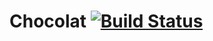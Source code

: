 Chocolat [![Build Status](https://travis-ci.org/angdev/chocolat.svg?branch=dev)](https://travis-ci.org/angdev/chocolat)
=========